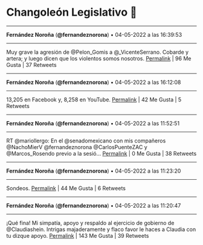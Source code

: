 # Changoleón Legislativo 🙈
*****
**Fernández Noroña** (**@fernandeznorona**) • 04-05-2022 a las 16:39:53
*****
Muy grave la agresión de @Pelon_Gomis a @_VicenteSerrano. Cobarde y artera; y luego dicen que los violentos somos nosotros.
[Permalink](https://twitter.com/fernandeznorona/status/1522013177810198528) | 96 Me Gusta | 37 Retweets
*****
**Fernández Noroña** (**@fernandeznorona**) • 04-05-2022 a las 16:12:08
*****
13,205 en Facebook y, 8,258 en YouTube.
[Permalink](https://twitter.com/fernandeznorona/status/1522006192079396867) | 42 Me Gusta | 5 Retweets
*****
**Fernández Noroña** (**@fernandeznorona**) • 04-05-2022 a las 11:52:51
*****
RT @mariollergo: En el @senadomexicano con mis compañeros @NachoMierV @fernandeznorona @CarlosPuenteZAC y @Marcos_Rosendo previo a la sesió…
[Permalink](https://twitter.com/fernandeznorona/status/1521940942424621062) | 0 Me Gusta | 38 Retweets
*****
**Fernández Noroña** (**@fernandeznorona**) • 04-05-2022 a las 11:23:20
*****
Sondeos.
[Permalink](https://twitter.com/fernandeznorona/status/1521933515327213569) | 44 Me Gusta | 6 Retweets
*****
**Fernández Noroña** (**@fernandeznorona**) • 04-05-2022 a las 11:20:47
*****
¡Qué fina! Mi simpatía, apoyo y respaldo al ejercicio de gobierno de @Claudiashein. Intrigas majaderamente y flaco favor le haces a Claudia con tu dizque apoyo.
[Permalink](https://twitter.com/fernandeznorona/status/1521932872436924418) | 143 Me Gusta | 39 Retweets